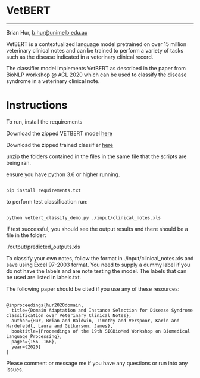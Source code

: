 # VetBERT
---------
Brian Hur, b.hur@unimelb.edu.au

VetBERT is a contextualized language model pretrained on over 15 million veterinary clinical notes and can be trained to perform a variety of tasks such as the disease indicated in a veterinary clinical record.

The classifier model implements VetBERT as described in the paper from BioNLP workshop @ ACL 2020 which can be used to classify the disease syndrome in a veterinary clinical note.



# Instructions

To run, install the requirements


Download the zipped VETBERT model [here](https://drive.google.com/file/d/1FwBJ6L2iQ3YUpCLgjaFFOwZDrKwIgXoj/view?usp=sharing)

Download the zipped trained classifier [here](https://drive.google.com/file/d/1lQgtbMeSo4KrYrGrqH6g94U_Lv86ugWK/view?usp=sharing)

unzip the folders contained in the files in the same file that the scripts are being ran.

ensure you have python 3.6 or higher running.  

```

pip install requirements.txt

```

to perform test classification run:

```

python vetbert_classify_demo.py ./input/clinical_notes.xls

```

If test successful, you should see the output results and there should be a file in the folder:

./output/predicted_outputs.xls

To classify your own notes, follow the format in ./input/clinical_notes.xls and save using Excel 97-2003 format.
You need to supply a dummy label if you do not have the labels and are note testing the model.  The labels that can be used
are listed in labels.txt.


The following paper should be cited if you use any of these resources:

```

@inproceedings{hur2020domain,
  title={Domain Adaptation and Instance Selection for Disease Syndrome Classification over Veterinary Clinical Notes},
  author={Hur, Brian and Baldwin, Timothy and Verspoor, Karin and Hardefeldt, Laura and Gilkerson, James},
  booktitle={Proceedings of the 19th SIGBioMed Workshop on Biomedical Language Processing},
  pages={156--166},
  year={2020}
}

```


Please comment or message me if you have any questions or run into any issues.
